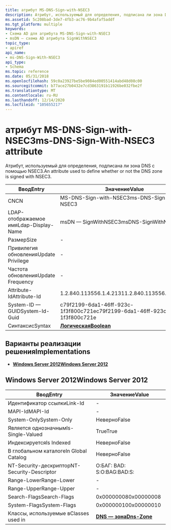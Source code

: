 ```yaml
---
title: атрибут MS-DNS-Sign-with-NSEC3
description: Атрибут, используемый для определения, подписана ли зона DNS с помощью NSEC3.
ms.assetid: 5c208bad-3de7-4fb3-ac76-9b4afaf5addf
ms.tgt_platform: multiple
keywords:
- Схема AD для атрибута MS-DNS-Sign-with-NSEC3
- msDN — схема AD атрибута SignWithNSEC3
topic_type:
- apiref
api_name:
- ms-DNS-Sign-With-NSEC3
api_type:
- Schema
ms.topic: reference
ms.date: 05/31/2018
ms.openlocfilehash: 59c0a23927be5be9084ed00551414abd48d08c00
ms.sourcegitcommit: b77ace27b0432e7cd3863191b11926be032fbe2f
ms.translationtype: MT
ms.contentlocale: ru-RU
ms.lasthandoff: 12/14/2020
ms.locfileid: "105655217"
---
```

# <a name="ms-dns-sign-with-nsec3-attribute"></a><span data-ttu-id="044a1-105">атрибут MS-DNS-Sign-with-NSEC3</span><span class="sxs-lookup"><span data-stu-id="044a1-105">ms-DNS-Sign-With-NSEC3 attribute</span></span>

<span data-ttu-id="044a1-106">Атрибут, используемый для определения, подписана ли зона DNS с помощью NSEC3.</span><span class="sxs-lookup"><span data-stu-id="044a1-106">An attribute used to define whether or not the DNS zone is signed with NSEC3.</span></span>



| <span data-ttu-id="044a1-107">Ввод</span><span class="sxs-lookup"><span data-stu-id="044a1-107">Entry</span></span> | <span data-ttu-id="044a1-108">Значение</span><span class="sxs-lookup"><span data-stu-id="044a1-108">Value</span></span> |
|-------------------|--------------------------------------|
| <span data-ttu-id="044a1-109">CN</span><span class="sxs-lookup"><span data-stu-id="044a1-109">CN</span></span>                | <span data-ttu-id="044a1-110">MS-DNS-Sign-with-NSEC3</span><span class="sxs-lookup"><span data-stu-id="044a1-110">ms-DNS-Sign-With-NSEC3</span></span>               |
| <span data-ttu-id="044a1-111">LDAP-отображаемое имя</span><span class="sxs-lookup"><span data-stu-id="044a1-111">Ldap-Display-Name</span></span> | <span data-ttu-id="044a1-112">msDN — SignWithNSEC3</span><span class="sxs-lookup"><span data-stu-id="044a1-112">msDNS-SignWithNSEC3</span></span>                  |
| <span data-ttu-id="044a1-113">Размер</span><span class="sxs-lookup"><span data-stu-id="044a1-113">Size</span></span>              | \-                                   |
| <span data-ttu-id="044a1-114">Привилегия обновления</span><span class="sxs-lookup"><span data-stu-id="044a1-114">Update Privilege</span></span>  | \-                                   |
| <span data-ttu-id="044a1-115">Частота обновления</span><span class="sxs-lookup"><span data-stu-id="044a1-115">Update Frequency</span></span>  | \-                                   |
| <span data-ttu-id="044a1-116">Attribute-Id</span><span class="sxs-lookup"><span data-stu-id="044a1-116">Attribute-Id</span></span>      | <span data-ttu-id="044a1-117">1.2.840.113556.1.4.2131</span><span class="sxs-lookup"><span data-stu-id="044a1-117">1.2.840.113556.1.4.2131</span></span>              |
| <span data-ttu-id="044a1-118">System-ID — GUID</span><span class="sxs-lookup"><span data-stu-id="044a1-118">System-Id-Guid</span></span>    | <span data-ttu-id="044a1-119">c79f2199-6da1-46ff-923c-1f3f800c721e</span><span class="sxs-lookup"><span data-stu-id="044a1-119">c79f2199-6da1-46ff-923c-1f3f800c721e</span></span> |
| <span data-ttu-id="044a1-120">Синтаксис</span><span class="sxs-lookup"><span data-stu-id="044a1-120">Syntax</span></span>            | [<span data-ttu-id="044a1-121">**Логическая**</span><span class="sxs-lookup"><span data-stu-id="044a1-121">**Boolean**</span></span>](s-boolean.md)         |



## <a name="implementations"></a><span data-ttu-id="044a1-122">Варианты реализации решения</span><span class="sxs-lookup"><span data-stu-id="044a1-122">Implementations</span></span>

-   [<span data-ttu-id="044a1-123">**Windows Server 2012**</span><span class="sxs-lookup"><span data-stu-id="044a1-123">**Windows Server 2012**</span></span>](#windows-server-2012)

## <a name="windows-server-2012"></a><span data-ttu-id="044a1-124">Windows Server 2012</span><span class="sxs-lookup"><span data-stu-id="044a1-124">Windows Server 2012</span></span>



| <span data-ttu-id="044a1-125">Ввод</span><span class="sxs-lookup"><span data-stu-id="044a1-125">Entry</span></span> | <span data-ttu-id="044a1-126">Значение</span><span class="sxs-lookup"><span data-stu-id="044a1-126">Value</span></span> |
|------------------------|------------------------------------------|
| <span data-ttu-id="044a1-127">Идентификатор ссылки</span><span class="sxs-lookup"><span data-stu-id="044a1-127">Link-Id</span></span>                | \-                                       |
| <span data-ttu-id="044a1-128">MAPI-Id</span><span class="sxs-lookup"><span data-stu-id="044a1-128">MAPI-Id</span></span>                | \-                                       |
| <span data-ttu-id="044a1-129">System-Only</span><span class="sxs-lookup"><span data-stu-id="044a1-129">System-Only</span></span>            | <span data-ttu-id="044a1-130">Неверно</span><span class="sxs-lookup"><span data-stu-id="044a1-130">False</span></span>                                    |
| <span data-ttu-id="044a1-131">Является однозначным</span><span class="sxs-lookup"><span data-stu-id="044a1-131">Is-Single-Valued</span></span>       | <span data-ttu-id="044a1-132">True</span><span class="sxs-lookup"><span data-stu-id="044a1-132">True</span></span>                                     |
| <span data-ttu-id="044a1-133">Индексируется</span><span class="sxs-lookup"><span data-stu-id="044a1-133">Is Indexed</span></span>             | <span data-ttu-id="044a1-134">Неверно</span><span class="sxs-lookup"><span data-stu-id="044a1-134">False</span></span>                                    |
| <span data-ttu-id="044a1-135">В глобальном каталоге</span><span class="sxs-lookup"><span data-stu-id="044a1-135">In Global Catalog</span></span>      | <span data-ttu-id="044a1-136">Неверно</span><span class="sxs-lookup"><span data-stu-id="044a1-136">False</span></span>                                    |
| <span data-ttu-id="044a1-137">NT-Security-дескриптор</span><span class="sxs-lookup"><span data-stu-id="044a1-137">NT-Security-Descriptor</span></span> | <span data-ttu-id="044a1-138">О:БАГ: BAD: S:</span><span class="sxs-lookup"><span data-stu-id="044a1-138">O:BAG:BAD:S:</span></span>                             |
| <span data-ttu-id="044a1-139">Range-Lower</span><span class="sxs-lookup"><span data-stu-id="044a1-139">Range-Lower</span></span>            | \-                                       |
| <span data-ttu-id="044a1-140">Range-Upper</span><span class="sxs-lookup"><span data-stu-id="044a1-140">Range-Upper</span></span>            | \-                                       |
| <span data-ttu-id="044a1-141">Search-Flags</span><span class="sxs-lookup"><span data-stu-id="044a1-141">Search-Flags</span></span>           | <span data-ttu-id="044a1-142">0x00000008</span><span class="sxs-lookup"><span data-stu-id="044a1-142">0x00000008</span></span>                               |
| <span data-ttu-id="044a1-143">System-Flags</span><span class="sxs-lookup"><span data-stu-id="044a1-143">System-Flags</span></span>           | <span data-ttu-id="044a1-144">0x00000010</span><span class="sxs-lookup"><span data-stu-id="044a1-144">0x00000010</span></span>                               |
| <span data-ttu-id="044a1-145">Классы, используемые в</span><span class="sxs-lookup"><span data-stu-id="044a1-145">Classes used in</span></span>        | [<span data-ttu-id="044a1-146">**DNS — зона**</span><span class="sxs-lookup"><span data-stu-id="044a1-146">**Dns-Zone**</span></span>](c-dnszone.md)<br/> |



 

 





